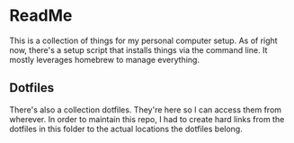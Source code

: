 # ReadMe

This is a collection of things for my personal computer setup. As of right now, there's a setup script that installs things via the command line. It mostly leverages homebrew to manage everything.

## Dotfiles
There's also a collection dotfiles. They're here so I can  access them from wherever. In order to maintain this repo, I had to create hard links from the dotfiles in this folder to the actual locations the dotfiles belong.
